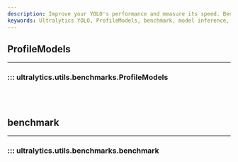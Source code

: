 ```yaml
---
description: Improve your YOLO's performance and measure its speed. Benchmark utility for YOLOv5.
keywords: Ultralytics YOLO, ProfileModels, benchmark, model inference, detection
---
```


## ProfileModels
---
### ::: ultralytics.utils.benchmarks.ProfileModels
<br><br>

## benchmark
---
### ::: ultralytics.utils.benchmarks.benchmark
<br><br>
